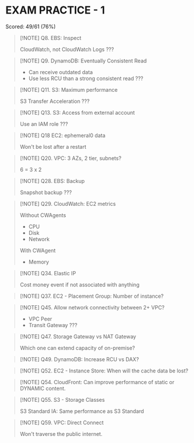 # EXAM PRACTICE - 1

Scored: 49/61 (76%)

> [!NOTE] Q8. EBS: Inspect
>
> CloudWatch, not CloudWatch Logs ???

> [!NOTE] Q9. DynamoDB: Eventually Consistent Read
>
> - Can receive outdated data
> - Use less RCU than a strong consistent read ???

> [!NOTE] Q11. S3: Maximum performance
>
> S3 Transfer Acceleration ???

> [!NOTE] Q13. S3: Access from external account
>
> Use an IAM role ???

> [!NOTE] Q18 EC2: ephemeral0 data
>
> Won't be lost after a restart

> [!NOTE] Q20. VPC: 3 AZs, 2 tier, subnets?
>
> 6 = 3 x 2

> [!NOTE] Q28. EBS: Backup
>
> Snapshot backup ???

> [!NOTE] Q29. CloudWatch: EC2 metrics
>
> Without CWAgents
>
> - CPU
> - Disk
> - Network
>
> With CWAgent
>
> - Memory

> [!NOTE] Q34. Elastic IP
>
> Cost money event if not associated with anything

> [!NOTE] Q37. EC2 - Placement Group: Number of instance?

> [!NOTE] Q45. Allow network connectivity between 2+ VPC?
>
> - VPC Peer
> - Transit Gateway ???

> [!NOTE] Q47. Storage Gateway vs NAT Gateway
>
> Which one can extend capacity of on-premise?

> [!NOTE] Q49. DynamoDB: Increase RCU vs DAX?

> [!NOTE] Q52. EC2 - Instance Store: When will the cache data be lost?

> [!NOTE] Q54. CloudFront: Can improve performance of static or DYNAMIC content.

> [!NOTE] Q55. S3 - Storage Classes
>
> S3 Standard IA: Same performance as S3 Standard

> [!NOTE] Q59. VPC: Direct Connect
>
> Won't traverse the public internet.
